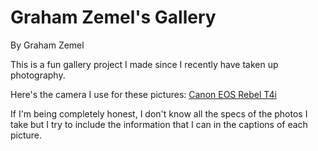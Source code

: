 # Graham Zemel's Gallery
By Graham Zemel

This is a fun gallery project I made since I recently have taken up photography. 

Here's the camera I use for these pictures: [Canon EOS Rebel T4i](https://amzn.to/4eXVrRJ)

If I'm being completely honest, I don't know all the specs of the photos I take but I try to include the information that I can in the captions of each picture.